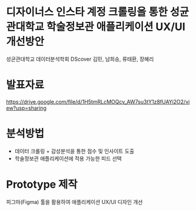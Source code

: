 # 디자이너스 인스타 계정 크롤링을 통한 성균관대학교 학술정보관 애플리케이션 UX/UI 개선방안
성균관대학교 데이터분석학회 DScover 김민, 남희승, 류태환, 장혜리

# 발표자료
https://drive.google.com/file/d/1H5tmRLcMOQcv_AW7su3tY1z8fUAYi2O2/view?usp=sharing

# 분석방법
- 데이터 크롤링 + 감성분석을 통한 점수 및 인사이트 도출
- 학술정보관 애플리케이션에 적용 가능한 피드 선택

# Prototype 제작
피그마(Figma) 툴을 활용하여 애플리케이션 UX/UI 디자인 개선
